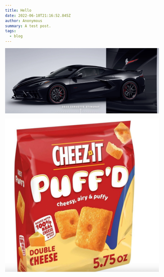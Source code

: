 ```yaml
---
title: Hello
date: 2022-06-10T21:16:52.845Z
author: Anonymous
summary: A test post.
tags:
  - blog
---
```

![ACorvette](/static/img/corvette_pic.jpg "The 2023 Corvette")



![CheesePoofs](/static/img/screen-shot-2022-06-10-at-5.10.17-pm.jpg "Cheese Fun")
